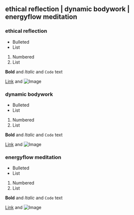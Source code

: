 ## ethical reflection | dynamic bodywork | energyflow meditation

### ethical reflection

- Bulleted
- List

1. Numbered
2. List

**Bold** and _Italic_ and `Code` text

[Link](url) and ![Image](src)

### dynamic bodywork

- Bulleted
- List

1. Numbered
2. List

**Bold** and _Italic_ and `Code` text

[Link](url) and ![Image](src)

### energyflow meditation

- Bulleted
- List

1. Numbered
2. List

**Bold** and _Italic_ and `Code` text

[Link](url) and ![Image](src)
